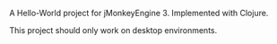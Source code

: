 A Hello-World project for jMonkeyEngine 3. Implemented with Clojure. 

This project should only work on desktop environments.